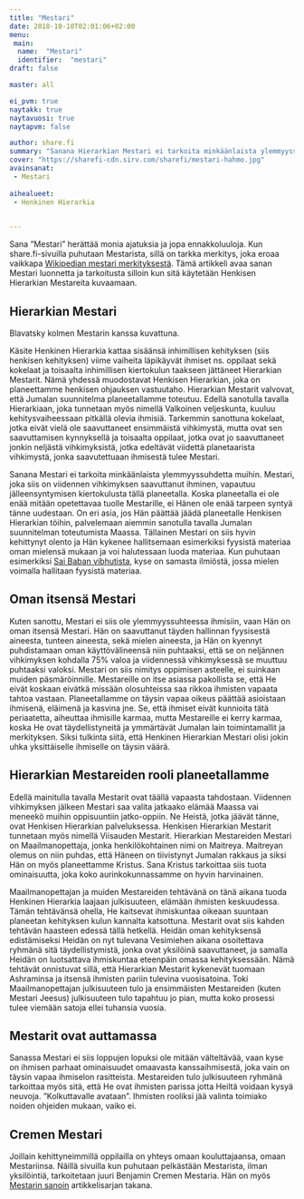 ```yaml
---
title: "Mestari"
date: 2018-10-10T02:01:06+02:00
menu:
 main:
  name:  "Mestari"
  identifier:  "mestari"
draft: false

master: all

ei_pvm: true
naytakk: true
naytavuosi: true
naytapvm: false

author: share.fi
summary: "Sanana Hierarkian Mestari ei tarkoita minkäänlaista ylemmyyssuhdetta muihin. Mestari, joka siis on viidennen vihkimyksen saavuttanut ihminen, vapautuu jälleensyntymisen kiertokulusta tällä planeetalla. Koska planeetalla ei ole enää mitään opetettavaa tuolle Mestarille, ei Hänen ole enää tarpeen syntyä tänne uudestaan."
cover: "https://sharefi-cdn.sirv.com/sharefi/mestari-hahmo.jpg"
avainsanat:
 - Mestari
 
aihealueet:
 - Henkinen Hierarkia
 

---
```



<p class="alustus">Sana &#8221;Mestari&#8221; herättää monia ajatuksia ja jopa ennakkoluuloja. Kun share.fi-sivuilla puhutaan Mestarista, sillä on tarkka merkitys, joka eroaa vaikkapa <a href="https://fi.wikipedia.org/wiki/Mestari" target="_blank" rel="nofollow" class="external">Wikipedian mestari merkityksestä</a>. Tämä artikkeli avaa sanan Mestari luonnetta ja tarkoitusta silloin kun sitä käytetään Henkisen Hierarkian Mestareita kuvaamaan.</p>
<h2>Hierarkian Mestari</h2>
<p class="alignright"><img class="Sirv" data-src="https://sharefi-cdn.sirv.com/sharefi/blavatsky-mestarit.jpg" /><br />Blavatsky kolmen Mestarin kanssa kuvattuna.</p>

<p>Käsite Henkinen Hierarkia kattaa sisäänsä inhimillisen kehityksen (siis henkisen kehityksen) viime vaiheita läpikäyvät ihmiset ns. oppilaat sekä kokelaat ja toisaalta inhimillisen kiertokulun taakseen jättäneet Hierarkian Mestarit. Nämä yhdessä muodostavat Henkisen Hierarkian, joka on planeettamme henkisen ohjauksen vastuutaho. Hierarkian Mestarit valvovat, että Jumalan suunnitelma planeetallamme toteutuu. Edellä sanotulla tavalla Hierarkiaan, joka tunnetaan myös nimellä Valkoinen veljeskunta, kuuluu kehitysvaiheessaan pitkällä olevia ihmisiä. Tarkemmin sanottuna kokelaat, jotka eivät vielä ole saavuttaneet ensimmäistä vihkimystä, mutta ovat sen saavuttamisen kynnyksellä ja toisaalta oppilaat, jotka ovat jo saavuttaneet jonkin neljästä vihkimyksistä, jotka edeltävät viidettä planetaarista vihkimystä, jonka saavutettuaan ihmisestä tulee Mestari.</p>
<p>Sanana Mestari ei tarkoita minkäänlaista ylemmyyssuhdetta muihin. Mestari, joka siis on viidennen vihkimyksen saavuttanut ihminen, vapautuu jälleensyntymisen kiertokulusta tällä planeetalla. Koska planeetalla ei ole enää mitään opetettavaa tuolle Mestarille, ei Hänen ole enää tarpeen syntyä tänne uudestaan. On eri asia, jos Hän päättää jäädä planeetalle Henkisen Hierarkian töihin, palvelemaan aiemmin sanotulla tavalla Jumalan suunnitelman toteutumista Maassa. Tällainen Mestari on siis hyvin kehittynyt olento ja Hän kykenee hallitsemaan esimerkiksi fyysistä materiaa oman mielensä mukaan ja voi halutessaan luoda materiaa. Kun puhutaan esimerkiksi <a title="Sri Sathya Sai Baba, 1926–2011" href="/sri-sathya-sai-baba-1926%e2%80%932011" target="_blank">Sai Baban vibhutista</a>, kyse on samasta ilmiöstä, jossa mielen voimalla hallitaan fyysistä materiaa.</p>
<h2>Oman itsensä Mestari</h2>
<p>Kuten sanottu, Mestari ei siis ole ylemmyyssuhteessa ihmisiin, vaan Hän on oman itsensä Mestari. Hän on saavuttanut täyden hallinnan fyysisestä aineesta, tunteen aineesta, sekä mielen aineesta, ja Hän on kyennyt puhdistamaan oman käyttövälineensä niin puhtaaksi, että se on neljännen vihkimyksen kohdalla 75% valoa ja viidennessä vihkimyksessä se muuttuu puhtaaksi valoksi. Mestari on siis nimitys oppimisen asteelle, ei suinkaan muiden päsmäröinnille. Mestareille on itse asiassa pakollista se, että He eivät koskaan eivätkä missään olosuhteissa saa rikkoa ihmisten vapaata tahtoa vastaan. Planeetallamme on täysin vapaa oikeus päättää asioistaan ihmisenä, eläimenä ja kasvina jne. Se, että ihmiset eivät kunnioita tätä periaatetta, aiheuttaa ihmisille karmaa, mutta Mestareille ei kerry karmaa, koska He ovat täydellistyneitä ja ymmärtävät Jumalan lain toimintamallit ja merkityksen. Siksi tulkinta siitä, että Henkinen Hierarkian Mestari olisi jokin uhka yksittäiselle ihmiselle on täysin väärä.</p>
<h2>Hierarkian Mestareiden rooli planeetallamme</h2>
<p>Edellä mainitulla tavalla Mestarit ovat täällä vapaasta tahdostaan. Viidennen vihkimyksen jälkeen Mestari saa valita jatkaako elämää Maassa vai meneekö muihin oppisuuntiin jatko-oppiin. Ne Heistä, jotka jäävät tänne, ovat Henkisen Hierarkian palveluksessa. Henkisen Hierarkian Mestarit tunnetaan myös nimellä Viisauden Mestarit. Hierarkian Mestareiden Mestari on Maailmanopettaja, jonka henkilökohtainen nimi on Maitreya. Maitreyan olemus on niin puhdas, että Häneen on tiivistynyt Jumalan rakkaus ja siksi Hän on myös planeettamme Kristus. Sana Kristus tarkoittaa siis tuota ominaisuutta, joka koko aurinkokunnassamme on hyvin harvinainen.</p>
<p>Maailmanopettajan ja muiden Mestareiden tehtävänä on tänä aikana tuoda Henkinen Hierarkia laajaan julkisuuteen, elämään ihmisten keskuudessa. Tämän tehtävänsä ohella, He kaitsevat ihmiskuntaa oikeaan suuntaan planeetan kehityksen kulun kannalta katsottuna. Mestarit ovat siis kahden tehtävän haasteen edessä tällä hetkellä. Heidän oman kehityksensä edistämiseksi Heidän on nyt tulevana Vesimiehen aikana osoitettava ryhmänä sitä täydellistymistä, jonka ovat yksilöinä saavuttaneet, ja samalla Heidän on luotsattava ihmiskuntaa eteenpäin omassa kehityksessään. Nämä tehtävät onnistuvat sillä, että Hierarkian Mestarit kykenevät tuomaan Ashraminsa ja itsensä ihmisten pariin tulevina vuosisatoina. Toki Maailmanopettajan julkisuuteen tulo ja ensimmäisten Mestareiden (kuten Mestari Jeesus) julkisuuteen tulo tapahtuu jo pian, mutta koko prosessi tulee viemään satoja ellei tuhansia vuosia.</p>
<h2>Mestarit ovat auttamassa</h2>
<p>Sanassa Mestari ei siis loppujen lopuksi ole mitään välteltävää, vaan kyse on ihmisen parhaat ominaisuudet omaavasta kanssaihmisestä, joka vain on täysin vapaa ihmiselon rasitteista. Mestareiden tulo julkisuuteen ryhmänä tarkoittaa myös sitä, että He ovat ihmisten parissa jotta Heiltä voidaan kysyä neuvoja. &#8221;Kolkuttavalle avataan&#8221;. Ihmisten rooliksi jää valinta toimiako noiden ohjeiden mukaan, vaiko ei.</p>
<h2>Cremen Mestari</h2>
<p>Joillain kehittyneimmillä oppilailla on yhteys omaan kouluttajaansa, omaan Mestariinsa. Näillä sivuilla kun puhutaan pelkästään Mestarista, ilman yksilöintiä, tarkoitetaan juuri Benjamin Cremen Mestaria. Hän on myös <a href="/mestarin-sanoin">Mestarin sanoin</a> artikkelisarjan takana.</p>

